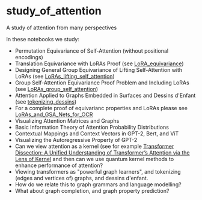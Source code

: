 # study_of_attention
A study of attention from many perspectives

In these notebooks we study:

- Permutation Equivariance of Self-Attention (without positional encodings)
- Translation Equivariance with LoRAs Proof (see [LoRA_equivariance](https://github.com/Amelie-Schreiber/study_of_attention/blob/main/LoRA_equivariance.ipynb))
- Designing General Group Equivariance of Lifting Self-Attention with LoRAs (see [LoRAs_lifting_self_attention](https://github.com/Amelie-Schreiber/study_of_attention/blob/main/LoRAs_lifting_self_attention.ipynb))
- Group Self-Attention Equivariance Proof Problem and Including LoRAs (see [LoRAs_group_self_attention](https://github.com/Amelie-Schreiber/study_of_attention/blob/main/LoRAs_group_self_attention.ipynb))
- Attention Applied to Graphs Embedded in Surfaces and Dessins d'Enfant (see [tokenizing_dessins](https://github.com/Amelie-Schreiber/study_of_attention/blob/main/tokenizing_dessins.ipynb))
- For a complete proof of equivarianc properties and LoRAs please see [LoRAs_and_GSA_Nets_for_OCR](https://github.com/Amelie-Schreiber/study_of_attention/blob/main/LoRAs_and_GSA_Nets_for_OCR.pdf)
- Visualizing Attention Matrices and Graphs
- Basic Information Theory of Attention Probability Distributions
- Contextual Mappings and Context Vectors in GPT-2, Bert, and ViT
- Visualizing the Autoregressive Property of GPT-2
- Can we view attention as a kernel (see for example [Transformer Dissection: A Unified Understanding of Transformer’s Attention via the Lens of Kernel](https://arxiv.org/pdf/1908.11775.pdf) and then can we use quantum kernel methods to enhance performance of attention? 
- Viewing transformers as "powerful graph learners", and tokenizing (edges and vertices of) graphs, and dessins d'enfant. 
- How do we relate this to graph grammars and language modelling? 
- What about graph completion, and graph property prediction? 

